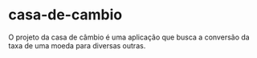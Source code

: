 # casa-de-cambio
O projeto da casa de câmbio é uma aplicação que busca a conversão da taxa de uma moeda para diversas outras. 
